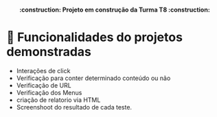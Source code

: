 <h4 align="center"> 
 :construction: Projeto em construção da Turma T8 :construction:
</h4>

# :hammer: Funcionalidades do projetos demonstradas

- Interações de click
- Verificação para conter determinado conteúdo ou não
- Verificação de URL
- Verificação dos Menus
- criação de relatorio via HTML
- Screenshoot do resultado de cada teste.

